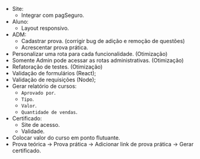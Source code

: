 - Site:
  - Integrar com pagSeguro.
- Aluno:
  - Layout responsivo.
- ADM:
  - Cadastrar prova. (corrigir bug de adição e remoção de questões)
  - Acrescentar prova prática.
- Personalizar uma rota para cada funcionalidade. (Otimização)
- Somente Admin pode acessar as rotas administrativas. (Otimização)
- Refatoração de testes. (Otimização)
- Validação de formulários (React);
- Validação de requisições (Node);
- Gerar relatório de cursos:
  - `Aprovado por`.
  - `Tipo`.
  - `Valor`.
  - `Quantidade de vendas`.
- Certificado:
  - Site de acesso.
  - Validade.
- Colocar valor do curso em ponto flutuante.
- Prova teórica -> Prova prática -> Adicionar link de prova prática -> Gerar certificado.
